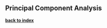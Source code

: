 ## Principal Component Analysis

**[back to index](https://github.com/mlfa03/MLOPs/blob/main/README.md)**
